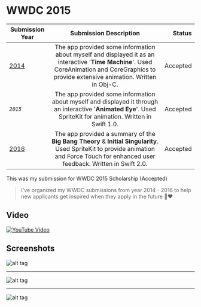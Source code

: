 # WWDC 2015
| Submission Year |  Submission Description |Status | 
| ------------------ |:------------------:|------------------:|
|[2014](https://github.com/AFathi/WWDC2014)| The app provided some information about myself and displayed it as an interactive '**Time Machine**'. Used CoreAnimation and CoreGraphics to provide extensive animation. Written in Obj-C.|Accepted|
|_`2015`_| The app provided some information about myself and displayed it through an interactive '**Animated Eye**'. Used SpriteKit for animation. Written in Swift 1.0.|Accepted|
|[2016](https://github.com/AFathi/WWDC2016)| The app provided a summary of the **Big Bang Theory** & **Initial Singularity**. Used SpriteKit to provide animation and Force Touch for enhanced user feedback. Written in Swift 2.0.|Accepted|

This was my submission for WWDC 2015 Scholarship (Accepted)
>I've organized my WWDC submissions from year 2014 - 2016 to help new applicants get inspired when they apply in the future 🤗❤️

## Video
[![YouTube Video](https://i.imgur.com/3uZqnwT.png)](https://youtu.be/JgWXbT7npC0)

## Screenshots
![alt tag](http://i.imgur.com/0CZkbu9.png)
* * *
![alt tag](http://i.imgur.com/MpenAXl.png)
* * *
![alt tag](http://i.imgur.com/Rn0AadR.png)


